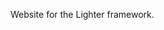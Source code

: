 Website for the Lighter framework.

<!--
[![NPM Version](https://img.shields.io/npm/v/lighter.io.svg)](https://npmjs.org/package/lighter.io)
[![Build Status](https://travis-ci.org/lighterio/lighter.io.png?branch=master)](https://travis-ci.org/lighterio/lighter.io)
[![Code Coverage](https://coveralls.io/repos/lighterio/lighter.io/badge.png?branch=master)](https://coveralls.io/r/lighterio/lighter.io)
[![Dependencies](https://david-dm.org/lighterio/lighter.io.png?theme=shields.io)](https://david-dm.org/lighterio/lighter.io)
[![Support](https://img.shields.io/gratipay/Lighter.io.svg)](https://gratipay.com/Lighter.io/)
-->

